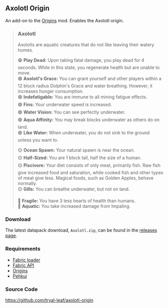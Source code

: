 ## Axolotl Origin

An add-on to the [Origins](https://www.curseforge.com/minecraft/mc-mods/origins) mod. Enables the Axolotl origin.

> ### Axolotl
>
> Axolotls are aquatic creatures that do not like leaving their watery homes.
>
> 🟢 **Play Dead:** Upon taking fatal damage, you play dead for 4 seconds. While in this state, you regenerate health but are unable to move.  
> 🟢 **Axolotl's Grace:** You can grant yourself and other players within a 12 block radius Dolphin's Grace and water breathing. However, it increases hunger consumption.  
> 🟢 **Indefatigable:** You are immune to all mining fatigue effects.  
> 🟢 **Fins:** Your underwater speed is increased.  
> 🟢 **Water Vision:** You can see perfectly underwater.  
> 🟢 **Aqua Affinity:** You may break blocks underwater as others do on land.  
> 🟢 **Like Water:** When underwater, you do not sink to the ground unless you want to.  
>
> 🟡 **Ocean Spawn:** Your natural spawn is near the ocean.  
> 🟡 **Half-Sized:** You are 1 block tall, half the size of a human.  
> 🟡 **Piscivore:** Your diet consists of only meat, primarily fish. Raw fish give increased food and saturation, while cooked fish and other types of meat give less. Magical foods, such as Golden Apples, behave normally.  
> 🟡 **Gills:** You can breathe underwater, but not on land.  
>
> 🔴 **Fragile:** You have 3 less hearts of health than humans.  
> 🔴 **Aquatic:** You take increased damage from Impaling.  

### Download

The latest datapack download, `Axolotl.zip`, can be found in the [releases page](https://github.com/tryal-leaf/axolotl-origin/releases).

### Requirements

* [Fabric loader](https://fabricmc.net/)
* [Fabric API](https://www.curseforge.com/minecraft/mc-mods/fabric-api)
* [Origins](https://www.curseforge.com/minecraft/mc-mods/origins)
* [Pehkui](https://www.curseforge.com/minecraft/mc-mods/pehkui)

### Source Code

https://github.com/tryal-leaf/axolotl-origin

